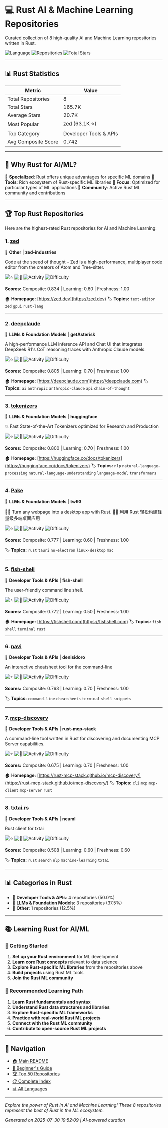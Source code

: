# 💻 Rust AI & Machine Learning Repositories

Curated collection of 8 high-quality AI and Machine Learning repositories written in Rust.

![Language](https://img.shields.io/badge/Language-Rust-blue) ![Repositories](https://img.shields.io/badge/Repositories-8-green) ![Total Stars](https://img.shields.io/badge/Total%20Stars-165.7K-yellow)

---

## 📊 Rust Statistics

| Metric | Value |
|--------|--------|
| Total Repositories | 8 |
| Total Stars | 165.7K |
| Average Stars | 20.7K |
| Most Popular | [zed](https://github.com/zed-industries/zed) (63.1K ⭐) |
| Top Category | Developer Tools & APIs |
| Avg Composite Score | 0.742 |

---

## 🎯 Why Rust for AI/ML?

💼 **Specialized**: Rust offers unique advantages for specific ML domains
🔧 **Tools**: Rich ecosystem of Rust-specific ML libraries
🎯 **Focus**: Optimized for particular types of ML applications
🌟 **Community**: Active Rust ML community and contributions

---

## 🏆 Top Rust Repositories

Here are the highest-rated Rust repositories for AI and Machine Learning:

### 1. [zed](https://github.com/zed-industries/zed)

🔧 **Other** | **zed-industries**

Code at the speed of thought – Zed is a high-performance, multiplayer code editor from the creators of Atom and Tree-sitter.

![⭐](https://img.shields.io/badge/%E2%AD%90-63.1K-yellow) ![🍴](https://img.shields.io/badge/%F0%9F%8D%B4-4.8K-blue) ![Activity](https://img.shields.io/badge/Activity-Very%20Active-brightgreen) ![Difficulty](https://img.shields.io/badge/Difficulty-Advanced-red)

**Scores:** Composite: 0.834 | Learning: 0.60 | Freshness: 1.00

🏠 **Homepage:** [https://zed.dev](https://zed.dev)
🏷️ **Topics:** `text-editor` `zed` `gpui` `rust-lang`

---

### 2. [deepclaude](https://github.com/getAsterisk/deepclaude)

🔧 **LLMs & Foundation Models** | **getAsterisk**

A high-performance LLM inference API and Chat UI that integrates DeepSeek R1's CoT reasoning traces with Anthropic Claude models.

![⭐](https://img.shields.io/badge/%E2%AD%90-5.3K-yellow) ![🍴](https://img.shields.io/badge/%F0%9F%8D%B4-434-blue) ![Activity](https://img.shields.io/badge/Activity-Very%20Active-brightgreen) ![Difficulty](https://img.shields.io/badge/Difficulty-Intermediate-yellow)

**Scores:** Composite: 0.805 | Learning: 0.70 | Freshness: 1.00

🏠 **Homepage:** [https://deepclaude.com](https://deepclaude.com)
🏷️ **Topics:** `ai` `anthropic` `anthropic-claude` `api` `chain-of-thought`

---

### 3. [tokenizers](https://github.com/huggingface/tokenizers)

🔧 **LLMs & Foundation Models** | **huggingface**

💥 Fast State-of-the-Art Tokenizers optimized for Research and Production

![⭐](https://img.shields.io/badge/%E2%AD%90-9.9K-yellow) ![🍴](https://img.shields.io/badge/%F0%9F%8D%B4-944-blue) ![Activity](https://img.shields.io/badge/Activity-Very%20Active-brightgreen) ![Difficulty](https://img.shields.io/badge/Difficulty-Intermediate-yellow)

**Scores:** Composite: 0.800 | Learning: 0.70 | Freshness: 1.00

🏠 **Homepage:** [https://huggingface.co/docs/tokenizers](https://huggingface.co/docs/tokenizers)
🏷️ **Topics:** `nlp` `natural-language-processing` `natural-language-understanding` `language-model` `transformers`

---

### 4. [Pake](https://github.com/tw93/Pake)

🔧 **LLMs & Foundation Models** | **tw93**

🤱🏻 Turn any webpage into a desktop app with Rust.  🤱🏻 利用 Rust 轻松构建轻量级多端桌面应用

![⭐](https://img.shields.io/badge/%E2%AD%90-40.7K-yellow) ![🍴](https://img.shields.io/badge/%F0%9F%8D%B4-7.6K-blue) ![Activity](https://img.shields.io/badge/Activity-Very%20Active-brightgreen) ![Difficulty](https://img.shields.io/badge/Difficulty-Advanced-red)

**Scores:** Composite: 0.777 | Learning: 0.60 | Freshness: 1.00

🏷️ **Topics:** `rust` `tauri` `no-electron` `linux-desktop` `mac`

---

### 5. [fish-shell](https://github.com/fish-shell/fish-shell)

🔧 **Developer Tools & APIs** | **fish-shell**

The user-friendly command line shell.

![⭐](https://img.shields.io/badge/%E2%AD%90-30.5K-yellow) ![🍴](https://img.shields.io/badge/%F0%9F%8D%B4-2.1K-blue) ![Activity](https://img.shields.io/badge/Activity-Very%20Active-brightgreen) ![Difficulty](https://img.shields.io/badge/Difficulty-Advanced-red)

**Scores:** Composite: 0.772 | Learning: 0.50 | Freshness: 1.00

🏠 **Homepage:** [https://fishshell.com](https://fishshell.com)
🏷️ **Topics:** `fish` `shell` `terminal` `rust`

---

### 6. [navi](https://github.com/denisidoro/navi)

🔧 **Developer Tools & APIs** | **denisidoro**

An interactive cheatsheet tool for the command-line

![⭐](https://img.shields.io/badge/%E2%AD%90-16.0K-yellow) ![🍴](https://img.shields.io/badge/%F0%9F%8D%B4-534-blue) ![Activity](https://img.shields.io/badge/Activity-Very%20Active-brightgreen) ![Difficulty](https://img.shields.io/badge/Difficulty-Intermediate-yellow)

**Scores:** Composite: 0.763 | Learning: 0.70 | Freshness: 1.00

🏷️ **Topics:** `command-line` `cheatsheets` `terminal` `shell` `snippets`

---

### 7. [mcp-discovery](https://github.com/rust-mcp-stack/mcp-discovery)

🔧 **Developer Tools & APIs** | **rust-mcp-stack**

A command-line tool written in Rust for discovering and documenting MCP Server capabilities.

![⭐](https://img.shields.io/badge/%E2%AD%90-36-yellow) ![🍴](https://img.shields.io/badge/%F0%9F%8D%B4-3-blue) ![Activity](https://img.shields.io/badge/Activity-Very%20Active-brightgreen) ![Difficulty](https://img.shields.io/badge/Difficulty-Intermediate-yellow)

**Scores:** Composite: 0.675 | Learning: 0.70 | Freshness: 1.00

🏠 **Homepage:** [https://rust-mcp-stack.github.io/mcp-discovery/](https://rust-mcp-stack.github.io/mcp-discovery/)
🏷️ **Topics:** `cli` `mcp` `mcp-client` `mcp-server` `rust`

---

### 8. [txtai.rs](https://github.com/neuml/txtai.rs)

🔧 **Developer Tools & APIs** | **neuml**

Rust client for txtai

![⭐](https://img.shields.io/badge/%E2%AD%90-111-yellow) ![🍴](https://img.shields.io/badge/%F0%9F%8D%B4-3-blue) ![Activity](https://img.shields.io/badge/Activity-Moderate-yellow) ![Difficulty](https://img.shields.io/badge/Difficulty-Advanced-red)

**Scores:** Composite: 0.508 | Learning: 0.60 | Freshness: 0.60

🏷️ **Topics:** `rust` `search` `nlp` `machine-learning` `txtai`

---

## 📊 Categories in Rust

- 🔧 **Developer Tools & APIs**: 4 repositories (50.0%)
- 🔧 **LLMs & Foundation Models**: 3 repositories (37.5%)
- 🔧 **Other**: 1 repositories (12.5%)

---

## 📚 Learning Rust for AI/ML

### 🎯 Getting Started
1. **Set up your Rust environment** for ML development
2. **Learn core Rust concepts** relevant to data science
3. **Explore Rust-specific ML libraries** from the repositories above
4. **Build projects** using Rust ML tools
5. **Join the Rust ML community**

### 📖 Recommended Learning Path
1. **Learn Rust fundamentals and syntax**
2. **Understand Rust data structures and libraries**
3. **Explore Rust-specific ML frameworks**
4. **Practice with real-world Rust ML projects**
5. **Connect with the Rust ML community**
6. **Contribute to open-source Rust ML projects**

---

## 🧭 Navigation

- [🏠 Main README](../OVERVIEW.md)
- [🔰 Beginner's Guide](../BEGINNER_GUIDE.md)
- [🏆 Top 50 Repositories](../TOP_REPOSITORIES.md)
- [📋 Complete Index](../INDEX.md)
- [📊 All Languages](../OVERVIEW.md#-programming-languages)

---

*Explore the power of Rust in AI and Machine Learning! These 8 repositories represent the best of Rust in the ML ecosystem.*

*Generated on 2025-07-30 19:52:09 | AI-powered curation*
